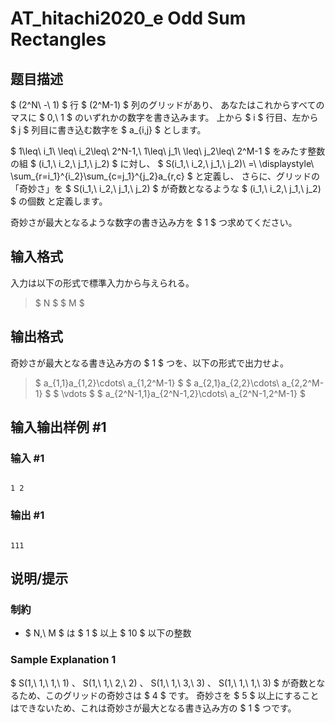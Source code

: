 # AT_hitachi2020_e Odd Sum Rectangles

## 题目描述

[problemUrl]: https://atcoder.jp/contests/hitachi2020/tasks/hitachi2020_e

$ (2^N\ -\ 1) $ 行 $ (2^M-1) $ 列のグリッドがあり、 あなたはこれからすべてのマスに $ 0,\ 1 $ のいずれかの数字を書き込みます。 上から $ i $ 行目、左から $ j $ 列目に書き込む数字を $ a_{i,j} $ とします。

$ 1\leq\ i_1\ \leq\ i_2\leq\ 2^N-1,\ 1\leq\ j_1\ \leq\ j_2\leq\ 2^M-1 $ をみたす整数の組 $ (i_1,\ i_2,\ j_1,\ j_2) $ に対し、 $ S(i_1,\ i_2,\ j_1,\ j_2)\ =\ \displaystyle\ \sum_{r=i_1}^{i_2}\sum_{c=j_1}^{j_2}a_{r,c} $ と定義し、 さらに、グリッドの「奇妙さ」を $ S(i_1,\ i_2,\ j_1,\ j_2) $ が奇数となるような $ (i_1,\ i_2,\ j_1,\ j_2) $ の個数 と定義します。

奇妙さが最大となるような数字の書き込み方を $ 1 $ つ求めてください。

## 输入格式

入力は以下の形式で標準入力から与えられる。

> $ N $ $ M $

## 输出格式

奇妙さが最大となる書き込み方の $ 1 $ つを、以下の形式で出力せよ。

> $ a_{1,1}a_{1,2}\cdots\ a_{1,2^M-1} $ $ a_{2,1}a_{2,2}\cdots\ a_{2,2^M-1} $ $ \vdots $ $ a_{2^N-1,1}a_{2^N-1,2}\cdots\ a_{2^N-1,2^M-1} $

## 输入输出样例 #1

### 输入 #1

```
1 2
```

### 输出 #1

```
111
```

## 说明/提示

### 制約

- $ N,\ M $ は $ 1 $ 以上 $ 10 $ 以下の整数

### Sample Explanation 1

$ S(1,\ 1,\ 1,\ 1) $、$ S(1,\ 1,\ 2,\ 2) $、$ S(1,\ 1,\ 3,\ 3) $、$ S(1,\ 1,\ 1,\ 3) $ が奇数となるため、このグリッドの奇妙さは $ 4 $ です。 奇妙さを $ 5 $ 以上にすることはできないため、これは奇妙さが最大となる書き込み方の $ 1 $ つです。